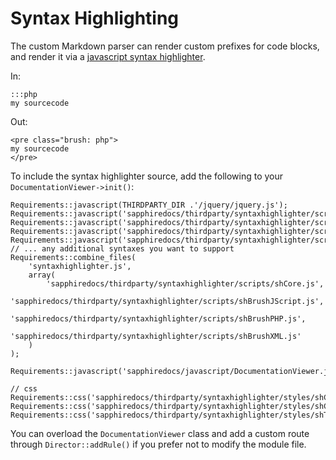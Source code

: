 # Syntax Highlighting

The custom Markdown parser can render custom prefixes for code blocks, and 
render it via a [javascript syntax highlighter](http://alexgorbatchev.com/SyntaxHighlighter).

In:

	:::php
	my sourcecode
	
Out:

	<pre class="brush: php">
	my sourcecode
	</pre>
	
To include the syntax highlighter source, add the following to your `DocumentationViewer->init()`:

	Requirements::javascript(THIRDPARTY_DIR .'/jquery/jquery.js');
	Requirements::javascript('sapphiredocs/thirdparty/syntaxhighlighter/scripts/shCore.js');
	Requirements::javascript('sapphiredocs/thirdparty/syntaxhighlighter/scripts/shBrushJScript.js');
	Requirements::javascript('sapphiredocs/thirdparty/syntaxhighlighter/scripts/shBrushPHP.js');
	Requirements::javascript('sapphiredocs/thirdparty/syntaxhighlighter/scripts/shBrushXML.js');
	// ... any additional syntaxes you want to support
	Requirements::combine_files(
		'syntaxhighlighter.js',
		array(
			'sapphiredocs/thirdparty/syntaxhighlighter/scripts/shCore.js',
			'sapphiredocs/thirdparty/syntaxhighlighter/scripts/shBrushJScript.js',
			'sapphiredocs/thirdparty/syntaxhighlighter/scripts/shBrushPHP.js',
			'sapphiredocs/thirdparty/syntaxhighlighter/scripts/shBrushXML.js'
		)
	);
	
	Requirements::javascript('sapphiredocs/javascript/DocumentationViewer.js');

	// css
	Requirements::css('sapphiredocs/thirdparty/syntaxhighlighter/styles/shCore.css');
	Requirements::css('sapphiredocs/thirdparty/syntaxhighlighter/styles/shCoreDefault.css');
	Requirements::css('sapphiredocs/thirdparty/syntaxhighlighter/styles/shThemeRDark.css');
	
You can overload the `DocumentationViewer` class and add a custom route through `Director::addRule()`
if you prefer not to modify the module file.
